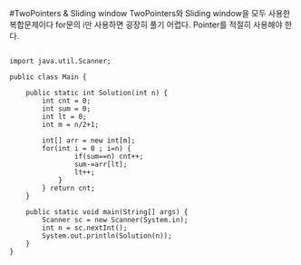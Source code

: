 #TwoPointers & Sliding window
TwoPointers와 Sliding window을 모두 사용한 복합문제이다 
for문의 i만 사용하면 굉장히 풀기 어렵다. Pointer를 적절히 사용해야 한다.

<pre>
<code>
import java.util.Scanner;

public class Main {
	
	public static int Solution(int n) {
		int cnt = 0;
		int sum = 0;
		int lt = 0;
		int m = n/2+1;
		
		int[] arr = new int[m];
		for(int i = 0 ; i<m ; i++) arr[i] = i+1;
		for(int rt = 0 ; rt<m ; rt++) {
			sum+=arr[rt];
			while(sum>=n) {
				if(sum==n) cnt++;
				sum-=arr[lt];
				lt++;
			}
		} return cnt;
	}
	
	public static void main(String[] args) {
		Scanner sc = new Scanner(System.in);
		int n = sc.nextInt();
		System.out.println(Solution(n));
	} 
}
</code>
</pre>




